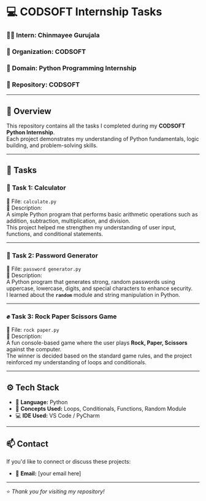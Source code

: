 # 💻 CODSOFT Internship Tasks  

### 👩‍💻 Intern: **Chinmayee Gurujala**  
### 🏢 Organization: **CODSOFT**  
### 📅 Domain: **Python Programming Internship**  
### 📂 Repository: **CODSOFT**

---

## 📘 Overview  
This repository contains all the tasks I completed during my **CODSOFT Python Internship**.  
Each project demonstrates my understanding of Python fundamentals, logic building, and problem-solving skills.  

---

## 🧠 Tasks  

### 🧮 **Task 1: Calculator**  
📁 File: `calculate.py`  
📝 Description:  
A simple Python program that performs basic arithmetic operations such as addition, subtraction, multiplication, and division.  
This project helped me strengthen my understanding of user input, functions, and conditional statements.  

---

### 🔐 **Task 2: Password Generator**  
📁 File: `password generator.py`  
📝 Description:  
A Python program that generates strong, random passwords using uppercase, lowercase, digits, and special characters to enhance security.  
I learned about the **`random`** module and string manipulation in Python.  

---

### ✊ **Task 3: Rock Paper Scissors Game**  
📁 File: `rock paper.py`  
📝 Description:  
A fun console-based game where the user plays **Rock, Paper, Scissors** against the computer.  
The winner is decided based on the standard game rules, and the project reinforced my understanding of loops and conditionals.  

---

## ⚙️ Tech Stack  
- 🐍 **Language:** Python  
- 🧠 **Concepts Used:** Loops, Conditionals, Functions, Random Module  
- 💻 **IDE Used:** VS Code / PyCharm  

---

## 📫 Contact  
If you'd like to connect or discuss these projects:  
- 📧 **Email:** [your email here]  

---

⭐ *Thank you for visiting my repository!*  
